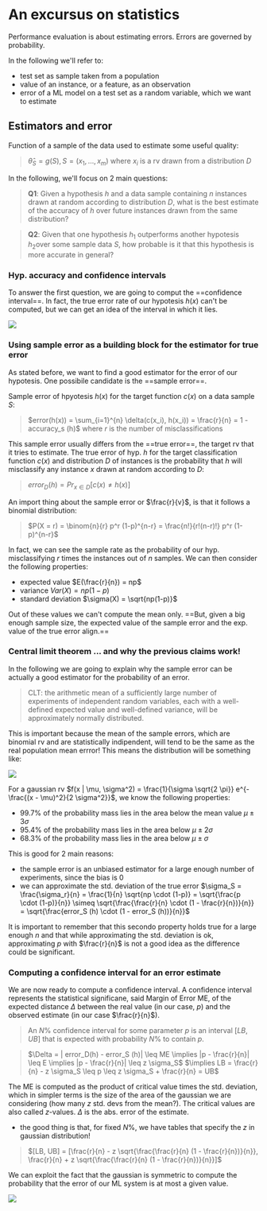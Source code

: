 # An excursus on statistics

Performance evaluation is about estimating errors. Errors are governed by probability.

In the following we'll refer to:
- test set as sample taken from a population
- value of an instance, or a feature, as an observation
- error of a ML model on a test set as a random variable, which we want to estimate 

## Estimators and error

Function of a sample of the data used to estimate some useful quality:

>$\hat{\theta}_S = g(S), S = (x_1, \ldots, x_m)$ where $x_i$ is a rv drawn from a distribution $D$

In the following, we'll focus on 2 main questions:

>**Q1**: Given a hypothesis $h$ and a data sample containing $n$ instances drawn at random according to distribution $D$, what is the best estimate of the accuracy of $h$ over future instances drawn from the same distribution? 

>**Q2**: Given that one hypothesis $h_1$ outperforms another hypotesis $h_2$over some sample data $S$, how probable is it that this hypothesis is more accurate in general?

### Hyp. accuracy and confidence intervals

To answer the first question, we are going to comput the ==confidence interval==. In  fact, the true error rate of our hypotesis $h(x)$ can't be computed, but we can get an idea of the interval in which it lies. 

![](../../..//ML/confint.png)

### Using sample error as a building block for the estimator for true error

As stated before, we want to find a good estimator for the error of our hypotesis. One possibile candidate is the ==sample error==.

Sample error of hpyotesis $h(x)$ for the target function $c(x)$ on a data sample $S$:
>$error(h(x)) = \sum_{i=1}^{n} \delta(c(x_i), h(x_i)) = \frac{r}{n} = 1 - accuracy_s (h)$ where $r$ is the number of misclassifications

This sample error usually differs from the ==true error==, the target rv that it tries to estimate. The true error of hyp. $h$ for the target classification function $c(x)$ and distribution $D$ of instances is the probability that $h$ will misclassify any instance $x$ drawn at random according to $D$:
>$error_D (h) = Pr_{x \in D}[c(x) \neq h(x)]$

An import thing about the sample error or $\frac{r}{v}$, is that it follows a binomial distribution:
>$P(X = r) = \binom{n}{r} p^r (1-p)^{n-r} = \frac{n!}{r!(n-r)!} p^r (1-p)^{n-r}$

In fact, we can see the sample rate as the probability of our hyp. misclassifying $r$ times the instances out of $n$ samples. We can then consider the following properties:
- expected value $E(\frac{r}{n}) = np$
- variance $Var(X) = np(1-p)$
- standard deviation $\sigma(X) = \sqrt{np(1-p)}$

Out of these values we can't compute the mean only. ==But, given a big enough sample size, the expected value of the sample error and the exp. value of the true error align.==

### Central limit theorem ... and why the previous claims work!

In the following we are going to explain why the sample error can be actually a good estimator for the probability of an error.

>CLT: the arithmetic mean of a sufficiently large number of experiments of independent random variables, each with a well-defined expected value and well-defined variance, will be approximately normally distributed.

This is important because the mean of the sample errors, which are binomial rv and are statistically indipendent, will tend to be the same as the real population mean errror! This means the distribution will be something like:

![](../../..//ML/gaussPE.png)

For a gaussian rv $f(x | \mu, \sigma^2) = \frac{1}{\sigma \sqrt{2 \pi}} e^{-\frac{(x - \mu)^2}{2 \sigma^2}}$, we know the following properties:
- 99.7% of the probability mass lies in the area below the mean value $\mu \pm 3 \sigma$
- 95.4% of the probability mass lies in the area below $\mu \pm 2 \sigma$
- 68.3% of the probability mass lies  in the area below $\mu \pm \sigma$

This is good for 2 main reasons:
- the sample error is an unbiased estimator for a large enough number of experiments, since the bias is 0
- we can approximate the std. deviation of the true error $\sigma_S = \frac{\sigma_r}{n} = \frac{1}{n} \sqrt{np \cdot (1-p)} = \sqrt{\frac{p \cdot (1-p)}{n}} \simeq \sqrt{\frac{\frac{r}{n} \cdot (1 - \frac{r}{n})}{n}} = \sqrt{\frac{error_S (h) \cdot (1 - error_S (h))}{n}}$

It is important to remember that this secondo property holds true for a large enough $n$ and that while approximating the std. deviation is ok, approximating $p$ with $\frac{r}{n}$ is not a good idea as the difference could be significant.

### Computing a confidence interval for an error estimate

We are now ready to compute a confidence interval. A confidence interval represents the statistical significane, said Margin of Error ME, of the expected distance $\Delta$ between the real value (in our case, $p$) and the observed estimate (in our case $\frac{r}{n}$).

>An $N\%$ confidence interval for some parameter $p$ is an interval $[LB, UB]$ that is expected with probability $N\%$ to contain $p$. 

>$\Delta = | error_D(h) - error_S (h)| \leq ME \implies |p - \frac{r}{n}| \leq E \implies |p - \frac{r}{n}| \leq z \sigma_S$
>$\implies LB = \frac{r}{n} - z \sigma_S \leq p \leq z \sigma_S + \frac{r}{n} = UB$

The ME is computed as the product of critical value times the std. deviation, which in simpler terms is the size of the area of the gaussian we are considering (how many $z$ std. devs from the mean?). The critical values are also called $z$-values. $\Delta$ is the abs. error of the estimate. 
- the good thing is that, for fixed $N\%$, we have tables that specify the $z$ in gaussian distribution!

>$[LB, UB] = [\frac{r}{n} - z \sqrt{\frac{\frac{r}{n} (1 - \frac{r}{n})}{n}}, \frac{r}{n} + z \sqrt{\frac{\frac{r}{n} (1 - \frac{r}{n})}{n}}]$

We can exploit the fact that the gaussian is symmetric to compute the probability that the error of our ML system is at most a given value.

![](../../..//ML/onetaild.png)